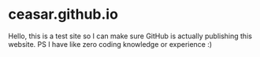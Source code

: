 # ceasar.github.io
Hello, this is a test site so I can make sure GitHub is actually publishing this website. 
PS I have like zero coding knowledge or experience :)
